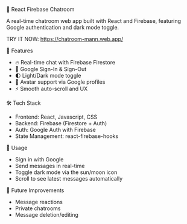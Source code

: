 💬 React Firebase Chatroom

A real-time chatroom web app built with React and Firebase, featuring Google authentication and dark mode toggle.

TRY IT NOW: https://chatroom-mann.web.app/

🚀 Features
- 🔥 Real-time chat with Firebase Firestore
- 🔐 Google Sign-In & Sign-Out
- 🌓 Light/Dark mode toggle
- 📸 Avatar support via Google profiles
- ⚡ Smooth auto-scroll and UX

🛠 Tech Stack
- Frontend: React, Javascript, CSS
- Backend: Firebase (Firestore + Auth)
- Auth: Google Auth with Firebase
- State Management: react-firebase-hooks
	
📄 Usage
- Sign in with Google
- Send messages in real-time
- Toggle dark mode via the sun/moon icon
- Scroll to see latest messages automatically

🌱 Future Improvements
- Message reactions
- Private chatrooms
- Message deletion/editing
